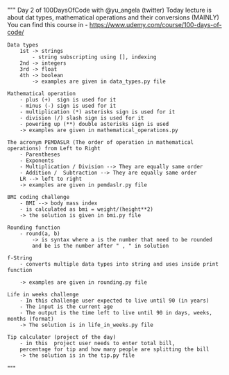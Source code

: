 """
    Day 2 of 100DaysOfCode with @yu_angela (twitter)
    Today lecture is about dat types, mathematical operations and their conversions (MAINLY)
    You can find this course in
        - https://www.udemy.com/course/100-days-of-code/

    Data types
        1st -> strings
            - string subscripting using [], indexing
        2nd -> integers
        3rd -> float
        4th -> boolean
            -> examples are given in data_types.py file

    Mathematical operation
        - plus (+)  sign is used for it
        - minus (-) sign is used for it
        - multiplication (*) asterisks sign is used for it
        - division (/) slash sign is used for it
        - powering up (**) double asterisks sign is used
        -> examples are given in mathematical_operations.py

    The acronym PEMDASLR (The order of operation in mathematical operations) from Left to Right
        - Parentheses
        - Exponents
        - Multiplication / Division --> They are equally same order
        - Addition /  Subtraction --> They are equally same order
        LR --> left to right
        -> examples are given in pemdaslr.py file

    BMI coding challenge
        - BMI --> body mass index
        - is calculated as bmi = weight/(height**2)
        -> the solution is given in bmi.py file

    Rounding function
        - round(a, b)
            -> is syntax where a is the number that need to be rounded
            and be is the number after " , " in solution

    f-String
        - converts multiple data types into string and uses inside print function

        -> examples are given in rounding.py file

    Life in weeks challenge
        - In this challenge user expected to live until 90 (in years)
        - The input is the current age
        - The output is the time left to live until 90 in days, weeks, months (format)
        -> The solution is in life_in_weeks.py file

    Tip calculator (project of the day)
        - in this  project user needs to enter total bill,
        percentage for tip and how many people are splitting the bill
        -> the solution is in the tip.py file
"""
